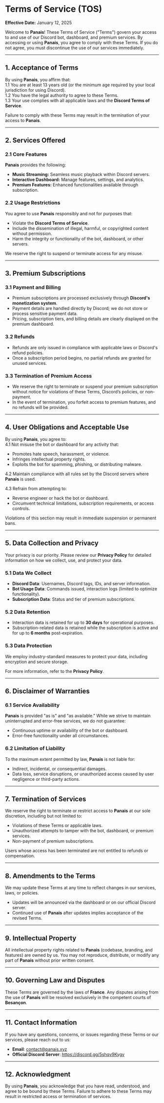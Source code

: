 # Terms of Service (TOS)

**Effective Date:** January 12, 2025  

Welcome to **Panais**! These Terms of Service ("Terms") govern your access to and use of our Discord bot, dashboard, and premium services. By accessing or using **Panais**, you agree to comply with these Terms. If you do not agree, you must discontinue the use of our services immediately.

---

## 1. **Acceptance of Terms**
By using **Panais**, you affirm that:  
1.1 You are at least 13 years old (or the minimum age required by your local jurisdiction for using Discord).  
1.2 You have the legal authority to agree to these Terms.  
1.3 Your use complies with all applicable laws and the **Discord Terms of Service**.

Failure to comply with these Terms may result in the termination of your access to **Panais**.

---

## 2. **Services Offered**
### 2.1 Core Features  
**Panais** provides the following:  
- **Music Streaming:** Seamless music playback within Discord servers.  
- **Interactive Dashboard:** Manage features, settings, and analytics.  
- **Premium Features:** Enhanced functionalities available through subscription.  

### 2.2 Usage Restrictions  
You agree to use **Panais** responsibly and not for purposes that:  
- Violate the **Discord Terms of Service**.  
- Include the dissemination of illegal, harmful, or copyrighted content without permission.  
- Harm the integrity or functionality of the bot, dashboard, or other servers.  

We reserve the right to suspend or terminate access for any misuse.

---

## 3. **Premium Subscriptions**
### 3.1 Payment and Billing  
- Premium subscriptions are processed exclusively through **Discord's monetization system**.  
- Payment details are handled directly by Discord; we do not store or process sensitive payment data.  
- Pricing, subscription tiers, and billing details are clearly displayed on the premium dashboard.

### 3.2 Refunds  
- Refunds are only issued in compliance with applicable laws or Discord's refund policies.  
- Once a subscription period begins, no partial refunds are granted for unused services.

### 3.3 Termination of Premium Access  
- We reserve the right to terminate or suspend your premium subscription without notice for violations of these Terms, Discord’s policies, or non-payment.  
- In the event of termination, you forfeit access to premium features, and no refunds will be provided.

---

## 4. **User Obligations and Acceptable Use**
By using **Panais**, you agree to:  
4.1 Not misuse the bot or dashboard for any activity that:  
- Promotes hate speech, harassment, or violence.  
- Infringes intellectual property rights.  
- Exploits the bot for spamming, phishing, or distributing malware.  

4.2 Maintain compliance with all rules set by the Discord servers where **Panais** is used.  

4.3 Refrain from attempting to:  
- Reverse engineer or hack the bot or dashboard.  
- Circumvent technical limitations, subscription requirements, or access controls.  

Violations of this section may result in immediate suspension or permanent bans.

---

## 5. **Data Collection and Privacy**
Your privacy is our priority. Please review our **Privacy Policy** for detailed information on how we collect, use, and protect your data.

### 5.1 Data We Collect  
- **Discord Data**: Usernames, Discord tags, IDs, and server information.  
- **Bot Usage Data**: Commands issued, interaction logs (limited to optimize functionality).  
- **Subscription Data**: Status and tier of premium subscriptions.  

### 5.2 Data Retention  
- Interaction data is retained for up to **30 days** for operational purposes.  
- Subscription-related data is retained while the subscription is active and for up to **6 months** post-expiration.

### 5.3 Data Protection  
We employ industry-standard measures to protect your data, including encryption and secure storage.

For more information, refer to the **Privacy Policy**.

---

## 6. **Disclaimer of Warranties**
### 6.1 Service Availability  
**Panais** is provided "as is" and "as available." While we strive to maintain uninterrupted and error-free services, we do not guarantee:  
- Continuous uptime or availability of the bot or dashboard.  
- Error-free functionality under all circumstances.

### 6.2 Limitation of Liability  
To the maximum extent permitted by law, **Panais** is not liable for:  
- Indirect, incidental, or consequential damages.  
- Data loss, service disruptions, or unauthorized access caused by user negligence or third-party actions.  

---

## 7. **Termination of Services**
We reserve the right to terminate or restrict access to **Panais** at our sole discretion, including but not limited to:  
- Violations of these Terms or applicable laws.  
- Unauthorized attempts to tamper with the bot, dashboard, or premium services.  
- Non-payment of premium subscriptions.  

Users whose access has been terminated are not entitled to refunds or compensation.

---

## 8. **Amendments to the Terms**
We may update these Terms at any time to reflect changes in our services, laws, or policies.  
- Updates will be announced via the dashboard or on our official Discord server.  
- Continued use of **Panais** after updates implies acceptance of the revised Terms.

---

## 9. **Intellectual Property**
All intellectual property rights related to **Panais** (codebase, branding, and features) are owned by us. You may not reproduce, distribute, or modify any part of **Panais** without prior written consent.

---

## 10. **Governing Law and Disputes**
These Terms are governed by the laws of **France**. Any disputes arising from the use of **Panais** will be resolved exclusively in the competent courts of **Besançon**.

---

## 11. **Contact Information**
If you have any questions, concerns, or issues regarding these Terms or our services, please reach out to us:  
- **Email**: contact@panais.xyz  
- **Official Discord Server**: https://discord.gg/5shqv9Kygv 

---

## 12. **Acknowledgment**
By using **Panais**, you acknowledge that you have read, understood, and agree to be bound by these Terms. Failure to adhere to these Terms may result in restricted access or termination of services.
